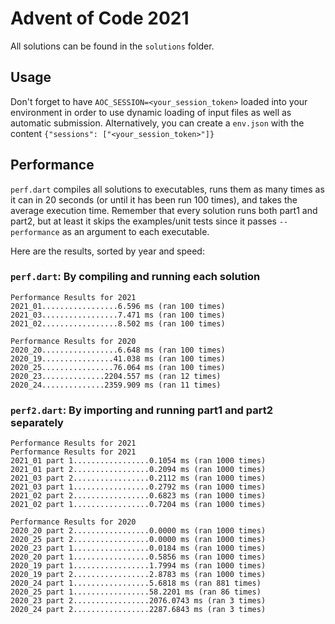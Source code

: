 # Advent of Code 2021
All solutions can be found in the `solutions` folder.
## Usage
Don't forget to have `AOC_SESSION=<your_session_token>` loaded into your environment in order to use dynamic loading of input files as well as automatic submission. Alternatively, you can create a `env.json` with the content `{"sessions": ["<your_session_token>"]}`


## Performance
`perf.dart` compiles all solutions to executables, runs them as many times as it can in 20 seconds (or until it has been run 100 times), and takes the average execution time. Remember that every solution runs both part1 and part2, but at least it skips the examples/unit tests since it passes `--performance` as an argument to each executable.

Here are the results, sorted by year and speed:

### `perf.dart`: By compiling and running each solution
```
Performance Results for 2021
2021_01.................6.596 ms (ran 100 times)
2021_03.................7.471 ms (ran 100 times)
2021_02.................8.502 ms (ran 100 times)

Performance Results for 2020
2020_20.................6.648 ms (ran 100 times)
2020_19................41.038 ms (ran 100 times)
2020_25................76.064 ms (ran 100 times)
2020_23..............2204.557 ms (ran 12 times)
2020_24..............2359.909 ms (ran 11 times)
```
### `perf2.dart`: By importing and running part1 and part2 separately
```
Performance Results for 2021
Performance Results for 2021
2021_01 part 1.................0.1054 ms (ran 1000 times)
2021_01 part 2.................0.2094 ms (ran 1000 times)
2021_03 part 2.................0.2112 ms (ran 1000 times)
2021_03 part 1.................0.2792 ms (ran 1000 times)
2021_02 part 2.................0.6823 ms (ran 1000 times)
2021_02 part 1.................0.7204 ms (ran 1000 times)

Performance Results for 2020
2020_20 part 2.................0.0000 ms (ran 1000 times)
2020_25 part 2.................0.0000 ms (ran 1000 times)
2020_23 part 1.................0.0184 ms (ran 1000 times)
2020_20 part 1.................0.5856 ms (ran 1000 times)
2020_19 part 1.................1.7994 ms (ran 1000 times)
2020_19 part 2.................2.8783 ms (ran 1000 times)
2020_24 part 1.................5.6818 ms (ran 881 times)
2020_25 part 1.................58.2201 ms (ran 86 times)
2020_23 part 2.................2076.0743 ms (ran 3 times)
2020_24 part 2.................2287.6843 ms (ran 3 times)
```